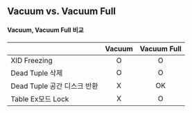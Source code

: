 ## Vacuum vs. Vacuum Full

#### Vacuum, Vacuum Full 비교
| | Vacuum | Vacuum Full |
| --- | :---: | :---: |
| XID Freezing | O | O |
| Dead Tuple 삭제 | O | O |
| Dead Tuple 공간 디스크 반환 | X | OK | 
| Table Ex모드 Lock | X | O |
